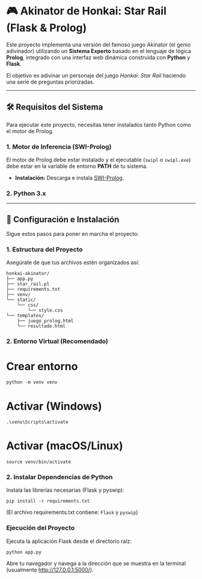 # 🎮 Akinator de Honkai: Star Rail (Flask & Prolog)

Este proyecto implementa una versión del famoso juego Akinator (el genio adivinador) utilizando un **Sistema Experto** basado en el lenguaje de lógica **Prolog**, integrado con una interfaz web dinámica construida con **Python** y **Flask**.

El objetivo es adivinar un personaje del juego *Honkai: Star Rail* haciendo una serie de preguntas priorizadas.

---

## 🛠️ Requisitos del Sistema

Para ejecutar este proyecto, necesitas tener instalados tanto Python como el motor de Prolog.

### 1. Motor de Inferencia (SWI-Prolog)

El motor de Prolog debe estar instalado y el ejecutable (`swipl` o `swipl.exe`) debe estar en la variable de entorno **PATH** de tu sistema.

* **Instalación:** Descarga e instala [SWI-Prolog](https://www.swi-prolog.org/download/stable).

### 2. Python 3.x

---

## 🚀 Configuración e Instalación

Sigue estos pasos para poner en marcha el proyecto:

### 1. Estructura del Proyecto

Asegúrate de que tus archivos estén organizados así:

    honkai-akinator/
    ├── app.py
    ├── star_rail.pl
    ├── requirements.txt
    ├── venv/
    └── static/               
        └── css/              
            └── style.css     
    └── templates/
        ├── juego_prolog.html
        └── resultado.html  

### 2. Entorno Virtual (Recomendado)

# Crear entorno

    python -m venv venv

# Activar (Windows)

    .\venv\Scripts\activate

# Activar (macOS/Linux)

    source venv/bin/activate

### 2. Instalar Dependencias de Python
Instala las librerías necesarias (Flask y pyswip):

    pip install -r requirements.txt

(El archivo requirements.txt contiene: `Flask` y `pyswip`)

### Ejecución del Proyecto
Ejecuta la aplicación Flask desde el directorio raíz:

    python app.py

Abre tu navegador y navega a la dirección que se muestra en la terminal (usualmente http://127.0.0.1:5000/).


